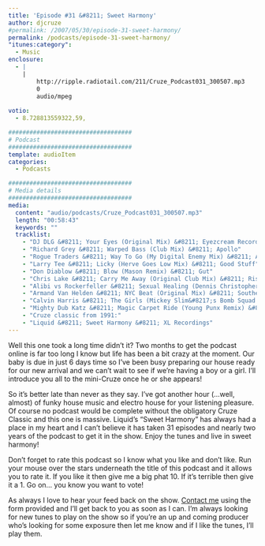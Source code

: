 ```yaml
---
title: 'Episode #31 &#8211; Sweet Harmony'
author: djcruze
#permalink: /2007/05/30/episode-31-sweet-harmony/
permalink: /podcasts/episode-31-sweet-harmony/
"itunes:category":
  - Music
enclosure:
  - |
    |
        http://ripple.radiotail.com/211/Cruze_Podcast031_300507.mp3
        0
        audio/mpeg
        
votio:
  - 8.728813559322,59,

###################################
# Podcast
###################################
template: audioItem
categories:
  - Podcasts

###################################
# Media details
###################################
media:
  content: "audio/podcasts/Cruze_Podcast031_300507.mp3"
  length: "00:58:43"
  keywords: ""
  tracklist:
    - "DJ DLG &#8211; Your Eyes (Original Mix) &#8211; Eyezcream Recordings"
    - "Richard Grey &#8211; Warped Bass (Club Mix) &#8211; Apollo"
    - "Rogue Traders &#8211; Way To Go (My Digital Enemy Mix) &#8211; Ariola"
    - "Larry Tee &#8211; Licky (Herve Goes Low Mix) &#8211; Good Stuff"
    - "Don Diablow &#8211; Blow (Mason Remix) &#8211; Gut"
    - "Chris Lake &#8211; Carry Me Away (Original Club Mix) &#8211; Rising Music"
    - "Alibi vs Rockerfeller &#8211; Sexual Healing (Dennis Christopher Club Mix) &#8211; Gusto"
    - "Armand Van Helden &#8211; NYC Beat (Original Mix) &#8211; Southern Fried Recordings"
    - "Calvin Harris &#8211; The Girls (Mickey Slim&#8217;s Bomb Squad Mix) &#8211; Fly Eye"
    - "Mighty Dub Katz &#8211; Magic Carpet Ride (Young Punx Remix) &#8211; Southern Fried Recordings"
    - "Cruze classic from 1991:"
    - "Liquid &#8211; Sweet Harmony &#8211; XL Recordings"
---
```


Well this one took a long time didn&#8217;t it? Two months to get the podcast online is far too long I know but life has been a bit crazy at the moment. Our baby is due in just 6 days time so I&#8217;ve been busy preparing our house ready for our new arrival and we can&#8217;t wait to see if we&#8217;re having a boy or a girl. I&#8217;ll introduce you all to the mini-Cruze once he or she appears!

So it&#8217;s better late than never as they say. I&#8217;ve got another hour (&#8230;well, almost) of funky house music and electro house for your listening pleasure. Of course no podcast would be complete without the obligatory Cruze Classic and this one is massive. Liquid&#8217;s &#8220;Sweet Harmony&#8221; has always had a place in my heart and I can&#8217;t believe it has taken 31 episodes and nearly two years of the podcast to get it in the show. Enjoy the tunes and live in sweet harmony!

Don&#8217;t forget to rate this podcast so I know what you like and don&#8217;t like. Run your mouse over the stars underneath the title of this podcast and it allows you to rate it. If you like it then give me a big phat 10. If it&#8217;s terrible then give it a 1. Go on&#8230; you know you want to vote!

As always I love to hear your feed back on the show. [Contact me][1] using the form provided and I&#8217;ll get back to you as soon as I can. I&#8217;m always looking for new tunes to play on the show so if you&#8217;re an up and coming producer who&#8217;s looking for some exposure then let me know and if I like the tunes, I&#8217;ll play them.


 [1]: http://www.djcruze.co.uk/cms/contact/